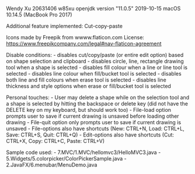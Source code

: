   Wendy Xu
  20631406 w85xu
  openjdk version "11.0.5" 2019-10-15
  macOS 10.14.5 (MacBook Pro 2017)

Additional feature implemented: Cut-copy-paste

Icons made by Freepik from wwww.flaticon.com
License: https://www.freepikcompany.com/legal#nav-flaticon-agreement

Disable conditions:
    - disables cut/copy/paste (or entire edit option) based on shape selection and clipboard
    - disables circle, line, rectangle drawing tool when a shape is selected
    - disables fill colour when a line or line tool is selected
    - disables line colour when fill/bucket tool is selected
    - disables both line and fill colours when erase tool is selected
    - disables line thickness and style options when erase or fill/bucket tool is selected

Personal touches:
    - User may delete a shape while on the selection tool and a shape is selected by hitting the backspace or delete key (did not have the DELETE key on my keyboard, but should work too)
    - File-load option prompts user to save if current drawing is unsaved before loading other drawing
    - File-quit option only prompts user to save if current drawing is unsaved 
    - File-options also have shortcuts (New: CTRL+N, Load: CTRL+L, Save: CTRL+S, Quit: CTRL+Q)
    - Edit-options also have shortcuts (Cut: CTRL+X, Copy: CTRL+C, Paste: CTRL+V)

Sample code used:
    - 7.MVC/1.MVC/hellomvc3/HelloMVC3.java
    - 5.Widgets/5.colorpicker/ColorPickerSample.java
    - 2.JavaFX/6.menubar/MenuDemo.java
